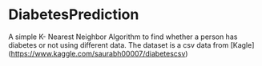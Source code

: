 # DiabetesPrediction
A simple K- Nearest Neighbor Algorithm to find whether a person has diabetes or not using different data.
The dataset is a csv data from [Kagle] (https://www.kaggle.com/saurabh00007/diabetescsv)
